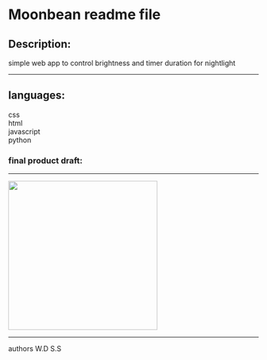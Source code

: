 
# Moonbean readme file


## Description:
simple web app to control brightness and timer duration for nightlight
***
## languages:
css\
html\
javascript\
python
### final product draft:
***
<img src="https://github.com/user-attachments/assets/3424f94c-e307-4851-9bac-ef07b2be5ae5" width="300">

***
 authors
 W.D
 S.S


